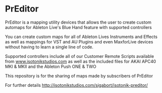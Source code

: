 # PrEditor

PrEditor is a mapping utility devices that allows the user to create custom automaps for Ableton Live's Blue Hand feature with supported controllers

You can create custom maps for all of Ableton Lives Instruments and Effects as well as mappings for VST and AU Plugins and even MaxforLive devices without having to learn a single line of code.

Supported controllers include all of our Customer Remote Scripts available from www.isotonikstudios.com as well as the included files for AKAI APC40 MKI & MKII and the Ableton Push ONE & TWO

This repository is for the sharing of maps made by subscribers of PrEditor

For further details http://isotonikstudios.com/sigabort/isotonik-preditor/
